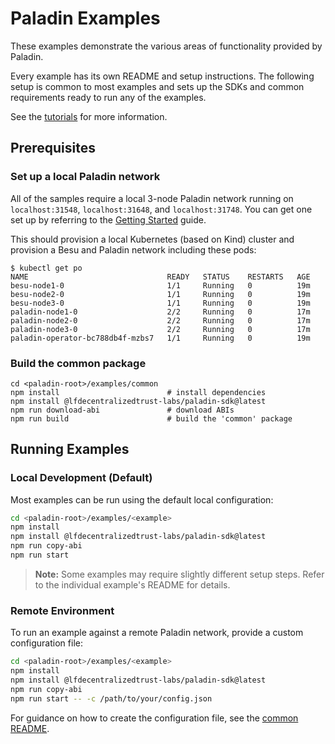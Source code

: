 # Paladin Examples

These examples demonstrate the various areas of functionality provided by Paladin.

Every example has its own README and setup instructions. The following setup is common to most examples and sets up the SDKs and common requirements ready to run any of the examples.

See the [tutorials](https://lf-decentralized-trust-labs.github.io/paladin/head/tutorials/) for more information.

## Prerequisites

### Set up a local Paladin network

All of the samples require a local 3-node Paladin network running on `localhost:31548`, `localhost:31648`, and `localhost:31748`. You can get one set up by referring to the [Getting Started](https://lf-decentralized-trust-labs.github.io/paladin/head/getting-started/installation/) guide.

This should provision a local Kubernetes (based on Kind) cluster and provision a Besu and Paladin network including these pods:

```shell
$ kubectl get po
NAME                               READY   STATUS    RESTARTS   AGE
besu-node1-0                       1/1     Running   0          19m
besu-node2-0                       1/1     Running   0          19m
besu-node3-0                       1/1     Running   0          19m
paladin-node1-0                    2/2     Running   0          17m
paladin-node2-0                    2/2     Running   0          17m
paladin-node3-0                    2/2     Running   0          17m
paladin-operator-bc788db4f-mzbs7   1/1     Running   0          19m
```

### Build the common package

```shell
cd <paladin-root>/examples/common
npm install                        # install dependencies
npm install @lfdecentralizedtrust-labs/paladin-sdk@latest
npm run download-abi               # download ABIs
npm run build                      # build the 'common' package
```

## Running Examples

### Local Development (Default)

Most examples can be run using the default local configuration:

```sh
cd <paladin-root>/examples/<example>
npm install
npm install @lfdecentralizedtrust-labs/paladin-sdk@latest
npm run copy-abi
npm run start
```

> **Note:** Some examples may require slightly different setup steps. Refer to the individual example's README for details.

### Remote Environment

To run an example against a remote Paladin network, provide a custom configuration file:

```sh
cd <paladin-root>/examples/<example>
npm install
npm install @lfdecentralizedtrust-labs/paladin-sdk@latest
npm run copy-abi
npm run start -- -c /path/to/your/config.json
```

For guidance on how to create the configuration file, see the [common README](common/README.md#custom-configuration).
